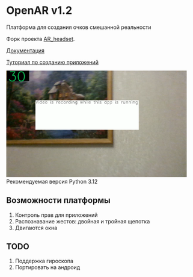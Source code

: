 # OpenAR v1.2
Платформа для создания очков смешанной реальности

Форк проекта [AR_headset](https://github.com/ZernovTechno/AR_headset). 

[Документация](docs/docs.md)

[Туториал по созданию приложений](docs/tutorials/index.md)

<img src="docs/pics/recording.png" width="480" title="Screenshot of OpenAR running" alt="Скриншот интерфейса"/>
Рекомендуемая версия Python 3.12

## Возможности платформы
1. Контроль прав для приложений
2. Распознавание жестов: двойная и тройная щепотка
3. Двигаются окна

## TODO
1. Поддержка гироскопа
2. Портировать на андроид
